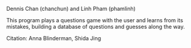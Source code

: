 
Dennis Chan (chanchun) and Linh Pham (phamlinh)

This program plays a questions game with the user and learns from its mistakes, building a database of questions and guesses along the way.

Citation: Anna Blinderman, Shida Jing
